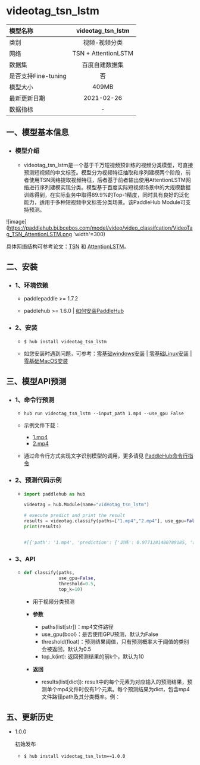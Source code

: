# videotag_tsn_lstm

|模型名称|videotag_tsn_lstm|
| :--- | :---: | 
|类别|视频-视频分类|
|网络|TSN + AttentionLSTM|
|数据集|百度自建数据集|
|是否支持Fine-tuning|否|
|模型大小|409MB|
|最新更新日期|2021-02-26|
|数据指标|-|



## 一、模型基本信息

- ### 模型介绍

  - videotag_tsn_lstm是一个基于千万短视频预训练的视频分类模型，可直接预测短视频的中文标签。模型分为视频特征抽取和序列建模两个阶段，前者使用TSN网络提取视频特征，后者基于前者输出使用AttentionLSTM网络进行序列建模实现分类。模型基于百度实际短视频场景中的大规模数据训练得到，在实际业务中取得89.9%的Top-1精度，同时具有良好的泛化能力，适用于多种短视频中文标签分类场景。该PaddleHub Module可支持预测。

![image](https://paddlehub.bj.bcebos.com/model/video/video_classifcation/VideoTag_TSN_AttentionLSTM.png 'width'=300)

具体网络结构可参考论文：[TSN](https://arxiv.org/abs/1608.00859) 和 [AttentionLSTM](https://arxiv.org/abs/1503.08909)。



## 二、安装

- ### 1、环境依赖  

  - paddlepaddle >= 1.7.2
  
  - paddlehub >= 1.6.0    | [如何安装PaddleHub](../../../../docs/docs_ch/get_start/installation.rst)

- ### 2、安装

  - ```shell
    $ hub install videotag_tsn_lstm
    ```
  - 如您安装时遇到问题，可参考：[零基础windows安装](../../../../docs/docs_ch/get_start/windows_quickstart.md)
 | [零基础Linux安装](../../../../docs/docs_ch/get_start/linux_quickstart.md) | [零基础MacOS安装](../../../../docs/docs_ch/get_start/mac_quickstart.md)




## 三、模型API预测

- ### 1、命令行预测

  - ```shell
    hub run videotag_tsn_lstm --input_path 1.mp4 --use_gpu False
    ```
    
  - 示例文件下载：
    - [1.mp4](https://paddlehub.bj.bcebos.com/model/video/video_classifcation/1.mp4)
    - [2.mp4](https://paddlehub.bj.bcebos.com/model/video/video_classifcation/2.mp4)

  - 通过命令行方式实现文字识别模型的调用，更多请见 [PaddleHub命令行指令](../../../../docs/docs_ch/tutorial/cmd_usage.rst)

- ### 2、预测代码示例

  - ```python
    import paddlehub as hub

    videotag = hub.Module(name="videotag_tsn_lstm")

    # execute predict and print the result
    results = videotag.classify(paths=["1.mp4","2.mp4"], use_gpu=False)  # 示例文件请在上方下载
    print(results)
    

    #[{'path': '1.mp4', 'prediction': {'训练': 0.9771281480789185, '蹲': 0.9389840960502625, '杠铃': 0.8554490804672241, '健身房': 0.8479971885681152}}, {'path': '2.mp4', 'prediction': {'舞蹈': 0.8504238724708557}}]


    ```
    
- ### 3、API

  - ```python
    def classify(paths,
                 use_gpu=False,
                 threshold=0.5,
                 top_k=10)
    ```    

    - 用于视频分类预测

    - **参数**

      - paths(list\[str\])：mp4文件路径
      - use_gpu(bool)：是否使用GPU预测，默认为False
      - threshold(float)：预测结果阈值，只有预测概率大于阈值的类别会被返回，默认为0.5
      - top_k(int): 返回预测结果的前k个，默认为10

    - **返回**

      - results(list\[dict\]): result中的每个元素为对应输入的预测结果，预测单个mp4文件时仅有1个元素。每个预测结果为dict，包含mp4文件路径path及其分类概率。例：


## 五、更新历史

* 1.0.0

  初始发布
  
  - ```shell
    $ hub install videotag_tsn_lstm==1.0.0
    ```
